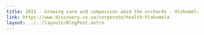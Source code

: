 ```yaml
---
title: 2021 - Growing care and compassion amid the orchards - Hlokomela
link: https://www.discovery.co.za/corporate/health-hlokomela
layout: ../../layouts/BlogPost.astro
---
```

